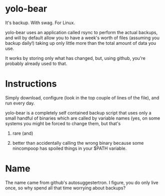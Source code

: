yolo-bear
=========

It's backup. With swag. For Linux.

yolo-bear uses an application called rsync to perform the actual backups, and
will by default allow you to have a week's worth of files (assuming you backup
daily!) taking up only little more than the total amount of data you use.

It works by storing only what has changed, but, using github, you're probably
already used to that.


Instructions
============

Simply download, configure (look in the top couple of lines of the file), and
run every day.

yolo-bear is a completely self contained backup script that uses only a small
handful of binaries which are called by variable names (yes, on some systems you
might be forced to change them, but that's

1. rare (and)

2. better than accidentally calling the wrong binary because some nincompoop has
spoiled things in your $PATH variable.

Name
====

The name came from github's autosuggestertron. I figure, you do only live once,
so why spend all that time worrying about backups?
